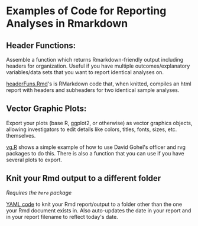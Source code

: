 # Examples of Code for Reporting Analyses in Rmarkdown

## Header Functions:
Assemble a function which returns Rmarkdown-friendly output including headers for organization. 
Useful if you have multiple outcomes/explanatory variables/data sets that you want to report identical analyses on.

[headerFuns.Rmd](headerFuns.Rmd)'s is RMarkdown code that, when knitted, compiles an html report with headers and subheaders for two identical sample analyses.


## Vector Graphic Plots:
Export your plots (base R, ggplot2, or otherwise) as vector graphics objects, allowing investigators to edit details like colors, titles, fonts, sizes, etc. themselves.

[vg.R](vg.R) shows a simple example of how to use David Gohel's officer and rvg packages to do this. There is also a function that you can use if you have several plots to export.

## Knit your Rmd output to a different folder
*Requires the `here` package*

[YAML code](yaml_knitDiffFolder.Rmd) to knit your Rmd report/output to a folder other than the one your Rmd document exists in. Also auto-updates the date in your report and in your report filename to reflect today's date.
